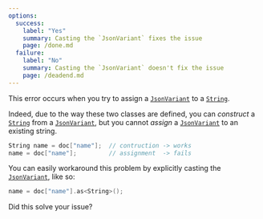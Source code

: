 ```yaml
---
options:
  success:
    label: "Yes"
    summary: Casting the `JsonVariant` fixes the issue
    page: /done.md
  failure:
    label: "No"
    summary: Casting the `JsonVariant` doesn't fix the issue
    page: /deadend.md
---
```


This error occurs when you try to assign a [`JsonVariant`](/v7/api/jsonvariant/) to a [`String`](https://www.arduino.cc/reference/en/language/variables/data-types/stringobject/).

Indeed, due to the way these two classes are defined, you can *construct* a [`String`](https://www.arduino.cc/reference/en/language/variables/data-types/stringobject/) from a [`JsonVariant`](/v7/api/jsonvariant/), but you cannot *assign* a [`JsonVariant`](/v7/api/jsonvariant/) to an existing string.

```c++
String name = doc["name"];  // contruction -> works
name = doc["name"];         // assignment  -> fails
```

You can easily workaround this problem by explicitly casting the [`JsonVariant`](/v7/api/jsonvariant/), like so:

```c++
name = doc["name"].as<String>();
```

Did this solve your issue?
